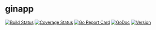 # ginapp

[![Build Status](https://github.com/le-yams/ginapp/workflows/Build/badge.svg?branch=main&no_cache=1)](https://github.com/le-yams/ginapp/actions?query=workflow%3ABuild)
[![Coverage Status](https://img.shields.io/coverallsCoverage/github/le-yams/ginapp)](https://coveralls.io/github/le-yams/ginapp?branch=main)
[![Go Report Card](https://goreportcard.com/badge/github.com/le-yams/ginapp)](https://goreportcard.com/report/github.com/le-yams/ginapp)
[![GoDoc](https://godoc.org/github.com/le-yams/ginapp?status.svg)](https://godoc.org/github.com/le-yams/ginapp)
[![Version](https://img.shields.io/github/tag/le-yams/ginapp.svg)](https://github.com/le-yams/ginapp/releases)

